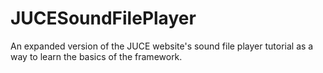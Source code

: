 # JUCESoundFilePlayer
An expanded version of the JUCE website's sound file player tutorial as a way to learn the basics of the framework.
